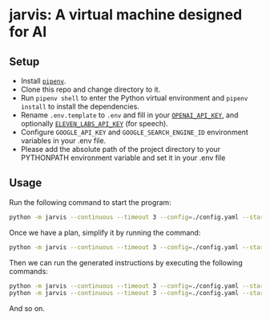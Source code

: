 # jarvis: A virtual machine designed for AI

## Setup

- Install [`pipenv`](https://pypi.org/project/pipenv/).
- Clone this repo and change directory to it.
- Run `pipenv shell` to enter the Python virtual environment and `pipenv install` to install the dependencies.
- Rename `.env.template` to `.env` and fill in your [`OPENAI_API_KEY`](https://platform.openai.com/account/api-keys),
  and optionally [`ELEVEN_LABS_API_KEY`](https://elevenlabs.io) (for speech).
- Configure `GOOGLE_API_KEY` and `GOOGLE_SEARCH_ENGINE_ID` environment variables in your .env file.
- Please add the absolute path of the project directory to your PYTHONPATH environment variable and set it in your .env file

## Usage

Run the following command to start the program:

```bash
python -m jarvis --continuous --timeout 3 --config=./config.yaml --startseq=0 --verbose --replan
```


Once we have a plan, simplify it by running the command:
```bash
python -m jarvis --continuous --timeout 3 --config=./config.yaml --startseq=0 --verbose
```


Then we can run the generated instructions by executing the following commands:
```bash
python -m jarvis --continuous --timeout 3 --config=./config.yaml --startseq=0 --verbose --yaml=1.yaml
python -m jarvis --continuous --timeout 3 --config=./config.yaml --startseq=0 --verbose --yaml=2.yaml
```


And so on.
